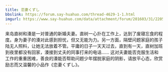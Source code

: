 ```yaml
---
title: 恋妻くずし
bbslink: https://forum.say-huahuo.com/thread-4629-1-1.html
imgurl: https://www.say-huahuo.com/data/attachment/forum/201603/31/220502fcicrcie6euzq3bq.jpg
---
```


来岛直树和湊是一对普通的新婚夫妻。直树一心扑在工作上，达到了废寝忘食的程度。身为妻子的湊对此感到担忧，但又无能为力。另一方面，隔壁问题家庭的孩子陆无人照料，让她无法放着不管。平庸的日子一天天过去，直到有一天，直树加班到夜里都没有回家，湊接到丈夫的同事打来的电话……
这对夫妻能否克服生活和工作的重重困难，善良的湊能否帮助问题少年摆脱家庭的阴影，请放平心态，欣赏励志而又温馨的小品作《恋妻くずし》。<!--more-->

